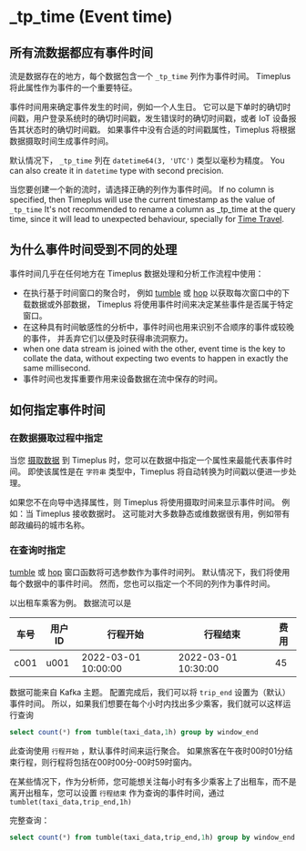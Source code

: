 # \_tp_time (Event time)

## 所有流数据都应有事件时间

流是数据存在的地方，每个数据包含一个 `_tp_time` 列作为事件时间。 Timeplus 将此属性作为事件的一个重要特征。

事件时间用来确定事件发生的时间，例如一个人生日。 它可以是下单时的确切时间戳，用户登录系统时的确切时间戳，发生错误时的确切时间戳，或者 IoT 设备报告其状态时的确切时间戳。 如果事件中没有合适的时间戳属性，Timeplus 将根据数据摄取时间生成事件时间。

默认情况下， `_tp_time` 列在 `datetime64(3, 'UTC')` 类型以毫秒为精度。 You can also create it in `datetime` type with second precision.

当您要创建一个新的流时，请选择正确的列作为事件时间。 If no column is specified, then Timeplus will use the current timestamp as the value of `_tp_time` It's not recommended to rename a column as \_tp_time at the query time, since it will lead to unexpected behaviour, specially for [Time Travel](usecases#s-time-travel).

## 为什么事件时间受到不同的处理

事件时间几乎在任何地方在 Timeplus 数据处理和分析工作流程中使用：

- 在执行基于时间窗口的聚合时， 例如 [tumble](functions_for_streaming#tumble) 或 [hop](functions_for_streaming#hop) 以获取每次窗口中的下载数据或外部数据， Timeplus 将使用事件时间来决定某些事件是否属于特定窗口。
- 在这种具有时间敏感性的分析中，事件时间也用来识别不合顺序的事件或较晚的事件， 并丢弃它们以便及时获得串流洞察力。
- when one data stream is joined with the other, event time is the key to collate the data, without expecting two events to happen in exactly the same millisecond.
- 事件时间也发挥重要作用来设备数据在流中保存的时间。

## 如何指定事件时间

### 在数据摄取过程中指定

当您 [摄取数据](ingestion) 到 Timeplus 时，您可以在数据中指定一个属性来最能代表事件时间。 即使该属性是在 `字符串` 类型中，Timeplus 将自动转换为时间戳以便进一步处理。

如果您不在向导中选择属性，则 Timeplus 将使用摄取时间来显示事件时间。 例如：当 Timeplus 接收数据时。 这可能对大多数静态或维数据很有用，例如带有邮政编码的城市名称。

### 在查询时指定

[tumble](functions_for_streaming#tumble) 或 [hop](functions_for_streaming#hop) 窗口函数将可选参数作为事件时间列。 默认情况下，我们将使用每个数据中的事件时间。 然而，您也可以指定一个不同的列作为事件时间。

以出租车乘客为例。 数据流可以是

| 车号   | 用户ID | 行程开始                | 行程结束                | 费用 |
| ---- | ---- | ------------------- | ------------------- | -- |
| c001 | u001 | 2022-03-01 10:00:00 | 2022-03-01 10:30:00 | 45 |

数据可能来自 Kafka 主题。 配置完成后，我们可以将 `trip_end` 设置为（默认）事件时间。 所以，如果我们想要在每个小时内找出多少乘客，我们就可以这样运行查询

```sql
select count(*) from tumble(taxi_data,1h) group by window_end
```

此查询使用 `行程开始` ，默认事件时间来运行聚合。 如果旅客在午夜时00时01分结束行程，则行程将包括在00时00分-00时59时窗内。

在某些情况下，作为分析师，您可能想关注每小时有多少乘客上了出租车，而不是离开出租车，您可以设置 `行程结束` 作为查询的事件时间，通过 `tumblet(taxi_data,trip_end,1h)`

完整查询：

```sql
select count(*) from tumble(taxi_data,trip_end,1h) group by window_end
```
